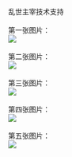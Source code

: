 乱世主宰技术支持</br></br>
第一张图片：</br>
![](https://github.com/paodao/paemeng/blob/lszz/1.jpg?raw=true)</br></br>
第二张图片：</br>
![](https://github.com/paodao/paemeng/blob/lszz/2.jpg?raw=true)</br></br>
第三张图片：</br>
![](https://github.com/paodao/paemeng/blob/lszz/3.jpg?raw=true)</br></br>
第四张图片：</br>
![](https://github.com/paodao/paemeng/blob/lszz/4.jpg?raw=true)</br></br>
第五张图片：</br>
![](https://github.com/paodao/paemeng/blob/lszz/5.jpg?raw=true)</br></br>
